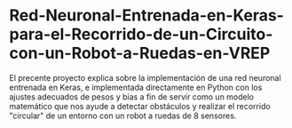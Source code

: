 # Red-Neuronal-Entrenada-en-Keras-para-el-Recorrido-de-un-Circuito-con-un-Robot-a-Ruedas-en-VREP
El precente proyecto explica sobre la implementación de una red neuronal entrenada en Keras, e implementada directamente en Python con los ajustes adecuados de pesos y bias a fin de servir como un modelo matemático que nos ayude a detectar obstáculos y realizar el recorrido "circular" de un entorno con un robot a ruedas de 8 sensores.
